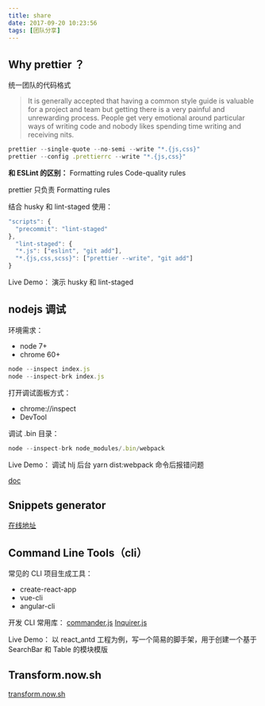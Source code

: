 ```yaml
---
title: share
date: 2017-09-20 10:23:56
tags: [团队分享]
---
```


## Why prettier ？
统一团队的代码格式

> It is generally accepted that having a common style guide is valuable for a project and team but getting there is a very painful and unrewarding process. People get very emotional around particular ways of writing code and nobody likes spending time writing and receiving nits.

```js
prettier --single-quote --no-semi --write "*.{js,css}"
prettier --config .prettierrc --write "*.{js,css}"
```

<b>和 ESLint 的区别：</b>
Formatting rules
Code-quality rules

prettier 只负责 Formatting rules

结合 husky 和 lint-staged 使用：

```js
"scripts": {
  "precommit": "lint-staged"
},
  "lint-staged": {
  "*.js": ["eslint", "git add"],
  "*.{js,css,scss}": ["prettier --write", "git add"]
}
```

Live Demo：
演示 husky 和 lint-staged

##  nodejs 调试

环境需求：
- node 7+
- chrome 60+ 

```js
node --inspect index.js
node --inspect-brk index.js
```

打开调试面板方式：

- chrome://inspect
- DevTool

调试 .bin 目录：

```js
node --inspect-brk node_modules/.bin/webpack 
```

Live Demo：
调试 hlj 后台 yarn dist:webpack 命令后报错问题

[doc](https://nodejs.org/dist/latest-v8.x/docs/api/debugger.html#debugger_v8_inspector_integration_for_node_js)

## Snippets generator

[在线地址](https://pawelgrzybek.com/snippet-generator/)

## Command Line Tools（cli）

常见的 CLI 项目生成工具：
- create-react-app
- vue-cli
- angular-cli

开发 CLI 常用库：
[commander.js](https://github.com/tj/commander.js)
[Inquirer.js](https://github.com/SBoudrias/Inquirer.js)

Live Demo：
以 react_antd 工程为例，写一个简易的脚手架，用于创建一个基于 SearchBar 和 Table 的模块模版

## Transform.now.sh

[transform.now.sh](https://transform.now.sh/)
